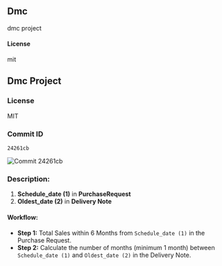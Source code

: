 ## Dmc

dmc project

#### License

mit

## Dmc Project

### License
MIT

### Commit ID
`24261cb`

![Commit 24261cb](dmc/images/n1.png)

### Description:

1. **Schedule_date (1)** in **PurchaseRequest**
2. **Oldest_date (2)** in **Delivery Note**

#### Workflow:
- **Step 1:** Total Sales within 6 Months from `Schedule_date (1)` in the Purchase Request.
- **Step 2:** Calculate the number of months (minimum 1 month) between `Schedule_date (1)` and `Oldest_date (2)` in the Delivery Note.
